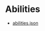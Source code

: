 # Abilities

- [abilities.json](https://github.com/Rainbow-Kingdoms/Abilities/blob/main/abilities.json)
